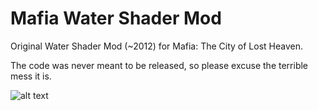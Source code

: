 # Mafia Water Shader Mod
Original Water Shader Mod (~2012) for Mafia: The City of Lost Heaven.

The code was never meant to be released, so please excuse the terrible mess it is.

![alt text](https://i.imgur.com/lOgzkqv.jpg)
